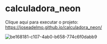 # calculadora_neon

Clique aqui para executar o projeto: https://joseadelmo.github.io/calculadora_neon/


![be168181-c107-4ab0-b658-774c6f0dabb9](https://user-images.githubusercontent.com/99682808/232890428-4a18c5e4-16d8-4786-acbe-b78325e12213.png)
